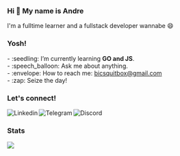 ### <summary><strong>Hi :wave: My name is Andre</strong></summary>
I'm a fulltime learner and a fullstack developer wannabe :smile:

### Yosh!
<p>
    - :seedling: I’m currently learning <b>GO and JS</b>. </br>
    - :speech_balloon: Ask me about anything.</br>
    - :envelope: How to reach me: <a href="mailto:bicsquitbox@gmail.com">bicsquitbox@gmail.com</a>  </br>
    - :zap: Seize the day! </br>
<p>
 
### Let's connect!
<p>
<a href="https://www.linkedin.com/in/">
  <img align="left" alt="Linkedin" src="https://img.shields.io/badge/linkedin-%230077B5.svg?style=for-the-badge&logo=linkedin&logoColor=white" />
</a>
<a href="https://www.telegram.com/k4n99">
  <img align="left" alt="Telegram" src="https://img.shields.io/badge/Telegram-2CA5E0?style=for-the-badge&logo=telegram&logoColor=white" />
</a>
<a href="https://discordapp.com/users/518781270399123457">
  <img align="left" alt="Discord" src="https://img.shields.io/badge/Discord-%235865F2.svg?style=for-the-badge&logo=discord&logoColor=white" />
</a> </br>
</p>

### Stats
<p>
  <img src="https://github-readme-stats.vercel.app/api/top-langs/?username=moccalatte&langs_count=12&layout=compact" />
</p>
